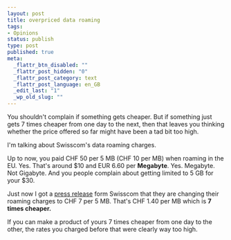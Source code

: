 ```yaml
---
layout: post
title: overpriced data roaming
tags:
- Opinions
status: publish
type: post
published: true
meta:
  _flattr_btn_disabled: ""
  _flattr_post_hidden: "0"
  _flattr_post_category: text
  _flattr_post_language: en_GB
  _edit_last: "1"
  _wp_old_slug: ""
---
```

You shouldn't complain if something gets cheaper. But if something just gets 7 times cheaper from one day to the next, then that leaves you thinking whether the price offered so far might have been a tad bit too high.

I'm talking about Swisscom's data roaming charges.

Up to now, you paid CHF 50 per 5 MB (CHF 10 per MB) when roaming in the EU. Yes. That's around $10 and EUR 6.60 per <strong>Megabyte</strong>. Yes. Megabyte. Not Gigabyte. And you people complain about getting limited to 5 GB for your $30.

Just now I got a <a href="http://www.swisscom.ch/NR/exeres/FC2C644E-DFB7-49E4-8326-93C03D317BAF,frameless.htm?lang=de">press release</a> form Swisscom that they are changing their roaming charges to CHF 7 per 5 MB. That's CHF 1.40 per MB which is <strong>7 times cheaper.</strong>

If you can make a product of yours 7 times cheaper from one day to the other, the rates you charged before that were clearly way too high.
